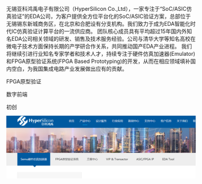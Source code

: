 无锡亚科鸿禹电子有限公司（HyperSilicon Co.,Ltd），一家专注于“SoC/ASIC仿真验证”的EDA公司，为客户提供全方位平台化的SoC/ASIC验证方案，总部位于无锡锡东新城商务区，在北京和合肥设有分支机构。我们致力于成为EDA智能化时代IC仿真验证计算平台的一流供应商。 团队核心成员具有平均超过15年国内外知名EDA公司相关领域的研发、销售及技术服务经验。公司与清华大学等知名高校在微电子技术方面保持长期的产学研合作关系，共同推动国产EDA产业进程。 我们将继续引进行业知名专家学者和技术人才，持续专注于硬件仿真加速器(Emulator)和FPGA原型验证系统(FPGA Based Prototyping)的开发，从而在相应领域填补国内空白，为我国集成电路产业发展做出应有的贡献。

FPGA原型验证

数字前端

初创

![HyperSilicon](attachments/无锡亚科鸿禹电子有限公司/108d6b92d01cb4af9516c7fa3fdd3c6a_MD5.png)
